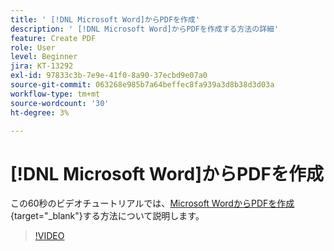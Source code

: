 ```yaml
---
title: ' [!DNL Microsoft Word]からPDFを作成'
description: ' [!DNL Microsoft Word]からPDFを作成する方法の詳細'
feature: Create PDF
role: User
level: Beginner
jira: KT-13292
exl-id: 97833c3b-7e9e-41f0-8a90-37ecbd9e07a0
source-git-commit: 063268e985b7a64beffec8fa939a3d8b38d3d03a
workflow-type: tm+mt
source-wordcount: '30'
ht-degree: 3%

---
```


# [!DNL Microsoft Word]からPDFを作成

この60秒のビデオチュートリアルでは、[Microsoft WordからPDFを作成](https://www.adobe.com/jp/acrobat/online/word-to-pdf.html){target="_blank"}する方法について説明します。

>[!VIDEO](https://video.tv.adobe.com/v/3437079?quality=12&learn=on&hidetitle=true&captions=jpn)
